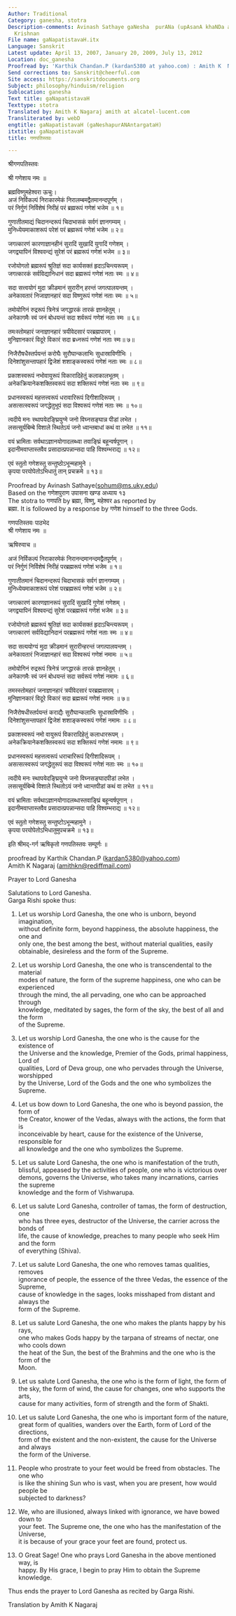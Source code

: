 ```yaml
---
Author: Traditional
Category: ganesha, stotra
Description-comments: Avinash Sathaye gaNesha  purANa (upAsanA khaNDa a. 13), Ajit
  Krishnan
File name: gaNapatistavaH.itx
Language: Sanskrit
Latest update: April 13, 2007, January 20, 2009, July 13, 2012
Location: doc_ganesha
Proofread by: 'Karthik Chandan.P (kardan5380 at yahoo.com) : Amith K  Nagaraj NA'
Send corrections to: Sanskrit@cheerful.com
Site access: https://sanskritdocuments.org
Subject: philosophy/hinduism/religion
Sublocation: ganesha
Text title: gaNapatistavaH
Texttype: stotra
Translated by: Amith K Nagaraj amith at alcatel-lucent.com
Transliterated by: webD
engtitle: gaNapatistavaH (gaNeshapurANAntargataH)
itxtitle: gaNapatistavaH
title: गणपतिस्तवः

---
```

  
 श्रीगणपतिस्तवः   
  
श्री गणेशाय नमः ॥  
  
ब्रह्मविष्णुमहेश्वरा ऊचुः।  
अजं निर्विकल्पं निराकारमेकं निरालम्बमद्वैतमानन्दपूर्णम् ।  
परं निर्गुणं निर्विशेषं निरीहं परं ब्रह्मरूपं गणेशं भजेम ॥ १॥  
  
गुणातीतमाद्यं चिदानन्दरूपं चिदाभासकं सर्वगं ज्ञानगम्यम् ।  
मुनिध्येयमाकाशरूपं परेशं परं ब्रह्मरूपं गणेशं भजेम ॥ २॥  
  
जगत्कारणं कारणाज्ञानहीनं सुरादिं सुखादिं युगादिं गणेशम् ।  
जगद्व्यापिनं विश्ववन्द्यं सुरेशं परं ब्रह्मरूपं गणेशं भजेम ॥ ३॥  
  
रजोयोगतो ब्रह्मरूपं श्रुतिज्ञं सदा कार्यसक्तं हृदाऽचिन्त्यरूपम् ।  
जगत्कारकं सर्वविद्यानिधानं सदा ब्रह्मरूपं गणेशं नताः स्मः ॥ ४॥  
  
सदा सत्त्वयोगं मुदा क्रीडमानं सुरारीन् हरन्तं जगत्पालयन्तम् ।  
अनेकावतारं निजाज्ञानहारं सदा विष्णुरूपं गणेशं नताः स्मः ॥ ५॥  
  
तमोयोगिनं रुद्ररूपं त्रिनेत्रं जगद्धारकं तारकं ज्ञानहेतुम् ।  
अनेकागमैः स्वं जनं बोधयन्तं सदा शर्वरूपं गणेशं नताः स्मः ॥ ६॥  
  
तमःस्तोमहारं जनाज्ञानहारं त्रयीवेदसारं परब्रह्मपारम् ।  
मुनिज्ञानकारं विदूरे विकारं सदा ब्रध्नरूपं गणेशं नताः स्मः॥ ७॥  
  
निजैरौषधैस्तर्पयन्तं करोघैः सुरौघान्कलाभिः सुधास्राविणीभिः ।  
दिनेशांशुसन्तापहारं द्विजेशं शशाङ्कस्वरूपं गणेशं नताः स्मः ॥ ८॥  
  
प्रकाशस्वरूपं नभोवायुरूपं विकारादिहेतुं कलाकालभूतम् ।  
अनेकक्रियानेकशक्तिस्वरूपं सदा शक्तिरूपं गणेशं नताः स्मः ॥ ९॥  
  
प्रधानस्वरूपं महत्तत्त्वरूपं धरावारिरूपं दिगीशादिरूपम् ।  
असत्सत्स्वरूपं जगद्धेतुभूपं सदा विश्वरूपं गणेशं नताः स्मः ॥ १०॥  
  
त्वदीये मनः स्थापयेदङ्घ्रियुग्मे जनो विघ्नसङ्घान्न पीडां लभेत ।  
लसत्सूर्यबिम्बे विशाले स्थितेऽयं जनो ध्वान्तबाधां कथं वा लभेत ॥ ११॥  
  
वयं भ्रामिताः सर्वथाऽज्ञानयोगादलब्ध्वा तवाङ्घ्रिं बहून्वर्षपूगान् ।  
इदानीमवाप्तास्तवैव प्रसादात्प्रपन्नान्सदा पाहि विश्वम्भराद्य ॥ १२॥  
  
एवं स्तुतो गणेशस्तु सन्तुष्ठोऽभून्महामुने ।  
कृपया परयोपेतोऽभिधातुं तान् प्रचक्रमे ॥ १३॥  
  
  
  
  
  
Proofread by Avinash Sathaye(sohum@ms.uky.edu)  
Based on the गणेशपुराण उपासना खण्ड अध्याय १३  
The stotra to गणपति by ब्रह्मा, विष्णु, महेश्वर as reported by  
ब्रह्मा. It is followed by a response by गणेश himself to the three Gods.  
  
  
 गणपतिस्तवः पाठभेद  
श्री गणेशाय नमः ॥  
  
ऋषिरुवाच ॥  
  
अजं निर्विकल्पं निराकारमेकं निरानन्दमानन्दमद्वैतपूर्णम् ।  
परं निर्गुणं निर्विशेषं निरीहं परब्रह्मरूपं गणेशं भजेम ॥ १॥  
  
गुणातीतमानं चिदानन्दरूपं चिदाभासकं सर्वगं ज्ञानगम्यम् ।  
मुनिध्येयमाकाशरूपं परेशं परब्रह्मरूपं गणेशं भजेम ॥ २॥  
  
जगत्कारणं कारणज्ञानरूपं सुरादिं सुखादिं गुणेशं गणेशम् ।  
जगद्व्यापिनं विश्ववन्द्यं सुरेशं परब्रह्मरूपं गणेशं भजेम ॥ ३॥  
  
रजोयोगतो ब्रह्मरूपं श्रुतिज्ञं सदा कार्यसक्तं हृदाऽचिन्त्यरूपम् ।  
जगत्कारणं सर्वविद्यानिदानं परब्रह्मरूपं गणेशं नताः स्मः ॥ ४॥  
  
सदा सत्ययोग्यं मुदा क्रीडमानं सुरारीन्हरन्तं जगत्पालयन्तम् ।  
अनेकावतारं निजाज्ञानहारं सदा विश्वरूपं गणेशं नमामः ॥ ५॥  
  
तमोयोगिनं रुद्ररूपं त्रिनेत्रं जगद्धारकं तारकं ज्ञानहेतुम् ।  
अनेकागमैः स्वं जनं बोधयन्तं सदा सर्वरूपं गणेशं नमामः ॥ ६॥  
  
तमस्स्तोमहारं जनाज्ञानहारं त्रयीवेदसारं परब्रह्मसारम् ।  
मुनिज्ञानकारं विदूरे विकारं सदा ब्रह्मरूपं गणेशं नमामः ॥ ७॥  
  
निजैरोषधीस्तर्पयन्तं कराद्यैः सुरौघान्कलाभिः सुधास्राविणीभिः ।  
दिनेशांशुसन्तापहारं द्विजेशं शशाङ्कस्वरूपं गणेशं नमामः ॥ ८॥  
  
प्रकाशस्वरूपं नमो वायुरूपं विकारादिहेतुं कलाधाररूपम् ।  
अनेकक्रियानेकशक्तिस्वरूपं सदा शक्तिरूपं गणेशं नमामः ॥ ९॥  
  
प्रधानस्वरूपं महत्तत्वरूपं धराचारिरूपं दिगीशादिरूपम् ।  
असत्सत्स्वरूपं जगद्धेतुरूपं सदा विश्वरूपं गणेशं नताः स्मः ॥ १०॥  
  
त्वदीये मनः स्थापयेदङ्घ्रियुग्मे जनो विघ्नसङ्घादपीडां लभेत ।  
लसत्सूर्यबिम्बे विशाले स्थितोऽयं जनो ध्वान्तपीडां कथं वा लभेत ॥ ११॥  
  
वयं भ्रामिताः सर्वथाऽज्ञानयोगादलब्धास्तवाङ्घ्रिं बहून्वर्षपूगान् ।  
इदानीमवाप्तास्तवैव प्रसादात्प्रपन्नान्सदा पाहि विश्वम्भराद्य ॥ १२॥  
  
एवं स्तुतो गणेशस्तु सन्तुष्टोऽभून्महामुने ।  
कृपया परयोपेतोऽभिधातुमुपचक्रमे ॥ १३॥  
  
इति श्रीमद्-गर्ग ऋषिकृतो गणपतिस्तवः सम्पूर्णः ॥  
  
  
proofread by Karthik Chandan.P (kardan5380@yahoo.com)  
Amith K Nagaraj (amithkn@rediffmail.com)  
  
Prayer to Lord Ganesha  
  
Salutations to Lord Ganesha.  
Garga Rishi spoke thus:    
  
1. Let us worship Lord Ganesha, the one who is unborn, beyond imagination,  
without definite form, beyond happiness, the absolute happiness, the one and  
only one, the best among the best, without material qualities, easily  
obtainable, desireless and the form of the Supreme.  
  
2. Let us worship Lord Ganesha, the one who is transcendental to the material  
modes of nature, the form of the supreme happiness, one who can be experienced  
through the mind, the all pervading, one who can be approached through  
knowledge, meditated by sages, the form of the sky, the best of all and the form  
of the Supreme.  
  
3. Let us worship Lord Ganesha, the one who is the cause for the existence of  
the Universe and the knowledge, Premier of the Gods, primal happiness, Lord of  
qualities, Lord of Deva group, one who pervades through the Universe, worshipped  
by the Universe, Lord of the Gods and the one who symbolizes the Supreme.  
  
4. Let us bow down to Lord Ganesha, the one who is beyond passion, the form of  
the Creator, knower of the Vedas, always with the actions, the form that is  
inconceivable by heart, cause for the existence of the Universe, responsible for  
all knowledge and the one who symbolizes the Supreme.  
  
5. Let us salute Lord Ganesha, the one who is manifestation of the truth,  
blissful, appeased by the activities of people, one who is victorious over  
demons, governs the Universe, who takes many incarnations, carries the supreme  
knowledge and the form of Vishwarupa.  
  
6. Let us salute Lord Ganesha, controller of tamas, the form of destruction, one  
who has three eyes, destructor of the Universe, the carrier across the bonds of  
life, the cause of knowledge, preaches to many people who seek Him and the form  
of everything (Shiva).  
  
7. Let us salute Lord Ganesha, the one who removes tamas qualities, removes  
ignorance of people, the essence of the three Vedas, the essence of the Supreme,  
cause of knowledge in the sages, looks misshaped from distant and always the  
form of the Supreme.  
  
8.  Let us salute Lord Ganesha, the one who makes the plants happy by his rays,  
one who makes Gods happy by the tarpana of streams of nectar, one who cools down  
the heat of the Sun, the best of the Brahmins and the one who is the form of the  
Moon.  
  
9.  Let us salute Lord Ganesha, the one who is the form of light, the form of  
the sky, the form of wind, the cause for changes, one who supports the arts,  
cause for many activities, form of strength and the form of Shakti.  
  
10. Let us salute Lord Ganesha, the one who is important form of the nature,  
great form of qualities, wanders over the Earth, form of Lord of the directions,  
form of the existent and the non-existent, the cause for the Universe and always  
the form of the Universe.  
  
11. People who prostrate to your feet would be freed from obstacles. The one who  
is like the shining Sun who is vast, when you are present, how would people be  
subjected to darkness?  
  
12. We, who are illusioned, always linked with ignorance, we have bowed down to  
your feet. The Supreme one, the one who has the manifestation of the Universe,  
it is because of your grace your feet are found, protect us.  
      
13. O Great Sage! One who prays Lord Ganesha in the above mentioned way, is  
happy. By His grace, I begin to pray Him to obtain the Supreme knowledge.  
          
Thus ends the prayer to Lord Ganesha as recited by Garga Rishi.  
  
Translation by Amith K Nagaraj  
  
